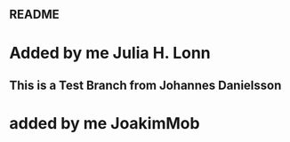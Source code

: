 
## README

# Added by me Julia H. Lonn
## This is a Test Branch from Johannes Danielsson

# added by me JoakimMob
